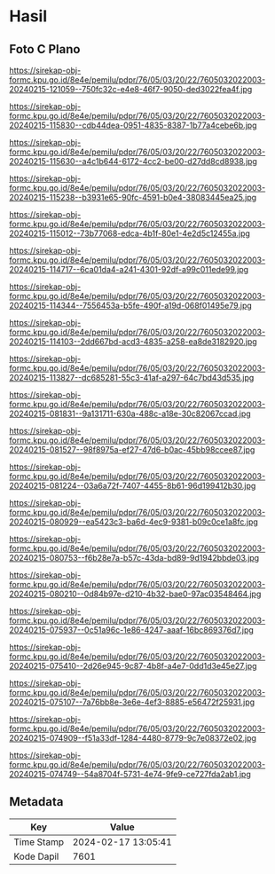 # Hasil

## Foto C Plano

https://sirekap-obj-formc.kpu.go.id/8e4e/pemilu/pdpr/76/05/03/20/22/7605032022003-20240215-121059--750fc32c-e4e8-46f7-9050-ded3022fea4f.jpg

https://sirekap-obj-formc.kpu.go.id/8e4e/pemilu/pdpr/76/05/03/20/22/7605032022003-20240215-115830--cdb44dea-0951-4835-8387-1b77a4cebe6b.jpg

https://sirekap-obj-formc.kpu.go.id/8e4e/pemilu/pdpr/76/05/03/20/22/7605032022003-20240215-115630--a4c1b644-6172-4cc2-be00-d27dd8cd8938.jpg

https://sirekap-obj-formc.kpu.go.id/8e4e/pemilu/pdpr/76/05/03/20/22/7605032022003-20240215-115238--b3931e65-90fc-4591-b0e4-38083445ea25.jpg

https://sirekap-obj-formc.kpu.go.id/8e4e/pemilu/pdpr/76/05/03/20/22/7605032022003-20240215-115012--73b77068-edca-4b1f-80e1-4e2d5c12455a.jpg

https://sirekap-obj-formc.kpu.go.id/8e4e/pemilu/pdpr/76/05/03/20/22/7605032022003-20240215-114717--6ca01da4-a241-4301-92df-a99c011ede99.jpg

https://sirekap-obj-formc.kpu.go.id/8e4e/pemilu/pdpr/76/05/03/20/22/7605032022003-20240215-114344--7556453a-b5fe-490f-a19d-068f01495e79.jpg

https://sirekap-obj-formc.kpu.go.id/8e4e/pemilu/pdpr/76/05/03/20/22/7605032022003-20240215-114103--2dd667bd-acd3-4835-a258-ea8de3182920.jpg

https://sirekap-obj-formc.kpu.go.id/8e4e/pemilu/pdpr/76/05/03/20/22/7605032022003-20240215-113827--dc685281-55c3-41af-a297-64c7bd43d535.jpg

https://sirekap-obj-formc.kpu.go.id/8e4e/pemilu/pdpr/76/05/03/20/22/7605032022003-20240215-081831--9a131711-630a-488c-a18e-30c82067ccad.jpg

https://sirekap-obj-formc.kpu.go.id/8e4e/pemilu/pdpr/76/05/03/20/22/7605032022003-20240215-081527--98f8975a-ef27-47d6-b0ac-45bb98ccee87.jpg

https://sirekap-obj-formc.kpu.go.id/8e4e/pemilu/pdpr/76/05/03/20/22/7605032022003-20240215-081224--03a6a72f-7407-4455-8b61-96d199412b30.jpg

https://sirekap-obj-formc.kpu.go.id/8e4e/pemilu/pdpr/76/05/03/20/22/7605032022003-20240215-080929--ea5423c3-ba6d-4ec9-9381-b09c0ce1a8fc.jpg

https://sirekap-obj-formc.kpu.go.id/8e4e/pemilu/pdpr/76/05/03/20/22/7605032022003-20240215-080753--f6b28e7a-b57c-43da-bd89-9d1942bbde03.jpg

https://sirekap-obj-formc.kpu.go.id/8e4e/pemilu/pdpr/76/05/03/20/22/7605032022003-20240215-080210--0d84b97e-d210-4b32-bae0-97ac03548464.jpg

https://sirekap-obj-formc.kpu.go.id/8e4e/pemilu/pdpr/76/05/03/20/22/7605032022003-20240215-075937--0c51a96c-1e86-4247-aaaf-16bc869376d7.jpg

https://sirekap-obj-formc.kpu.go.id/8e4e/pemilu/pdpr/76/05/03/20/22/7605032022003-20240215-075410--2d26e945-9c87-4b8f-a4e7-0dd1d3e45e27.jpg

https://sirekap-obj-formc.kpu.go.id/8e4e/pemilu/pdpr/76/05/03/20/22/7605032022003-20240215-075107--7a76bb8e-3e6e-4ef3-8885-e56472f25931.jpg

https://sirekap-obj-formc.kpu.go.id/8e4e/pemilu/pdpr/76/05/03/20/22/7605032022003-20240215-074909--f51a33df-1284-4480-8779-9c7e08372e02.jpg

https://sirekap-obj-formc.kpu.go.id/8e4e/pemilu/pdpr/76/05/03/20/22/7605032022003-20240215-074749--54a8704f-5731-4e74-9fe9-ce727fda2ab1.jpg


## Metadata

| Key        | Value               |
| ---------- | ------------------- |
| Time Stamp | 2024-02-17 13:05:41 |
| Kode Dapil | 7601                |



